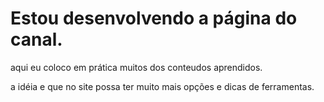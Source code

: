 # Estou desenvolvendo a página do canal.

aqui eu coloco em prática muitos dos conteudos aprendidos.

a idéia e que no site possa ter muito mais opções e dicas de ferramentas.
